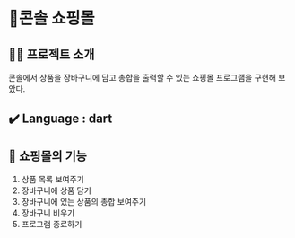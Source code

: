 # 🛒콘솔 쇼핑몰

## 👨‍🏫 프로젝트 소개
콘솔에서 상품을 장바구니에 담고 총합을 출력할 수 있는 쇼핑몰 프로그램을 구현해 보았다.

## ✔️ Language : dart

## 🌟 쇼핑몰의 기능
1. 상품 목록 보여주기
2. 장바구니에 상품 담기
3. 장바구니에 있는 상품의 총합 보여주기
4. 장바구니 비우기
5. 프로그램 종료하기

